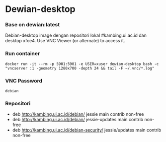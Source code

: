 # Dewian-desktop 

### Base on dewian:latest

Debian-desktop image dengan repositori lokal #kambing.ui.ac.id dan desktop xfce4. Use VNC Viewer (or alternate) to access it.

### Run container

```
docker run -it --rm -p 5901:5901 -e USER=xuser dewian-desktop bash -c "vncserver :1 -geometry 1280x700 -depth 24 && tail -F ~/.vnc/*.log"
```

### VNC Password

```
debian
```

### Repositori

  - deb http://kambing.ui.ac.id/debian/ jessie main contrib non-free
  - deb http://kambing.ui.ac.id/debian/ jessie-updates main contrib non-free
  - deb http://kambing.ui.ac.id/debian-security/ jessie/updates main contrib non-free


